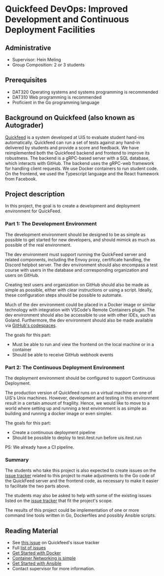 # Quickfeed DevOps: Improved Development and Continuous Deployment Facilities

## Administrative

- Supervisor: Hein Meling
- Group Composition: 2 or 3 students

## Prerequisites

- DAT320 Operating systems and systems programming is recommended
- DAT310 Web programming is recommended
- Proficient in the Go programming language

## Background on Quickfeed (also known as Autograder)

[Quickfeed][1] is a system developed at UiS to evaluate student hand-ins automatically.
Quickfeed can run a set of tests against any hand-in delivered by students and provide a score and feedback.
We have reimplemented both the Quickfeed backend and frontend to improve its robustness.
The backend is a gRPC-based server with a SQL database, which interacts with GitHub.
The backend uses the gRPC-web framework for handling client requests.
We use Docker containers to run student code.
On the frontend, we used the Typescript language and the React framework from Facebook.

## Project description

In this project, the goal is to create a development and deployment environment for QuickFeed.

### Part 1: The Development Environment

The development environment should be designed to be as simple as possible to get started for new developers, and should mimick as much as possible of the real environment.

The dev environment must support running the QuickFeed server and related components, including the Envoy proxy, certificate handling, the Discord helpbot server.
The dev environment should also encompass a test course with users in the database and corresponding organization and users on GitHub.

Creating test users and organization on GitHub should also be made as simple as possible, either with clear instructions or using a script.
Ideally, these configuration steps should be possible to automate.

Much of the dev environment could be placed in a Docker image or similar technology with integration with VSCode's Remote Containers plugin.
The dev environment should also be accessible to use with other IDEs, such as Goland.
Furthermore, the dev environment should also be made available via [GitHub's codespaces][3].

The goals for this part:

- Must be able to run and view the frontend on the local machine or in a container
- Should be able to receive GitHub webhook events

### Part 2: The Continuous Deployment Environment

The deployment environment should be configured to support Continuous Deployment.

The production version of Quickfeed runs on a virtual machine on one of UiS's Unix machines.
However, development and testing in this environment result in a certain amount of fragility.
Hence, we would like to move to a world where setting up and running a test environment is as simple as building and running a docker image or even simpler.

The goals for this part:

- Create a continuous deployment pipeline
- Should be possible to deploy to test.itest.run before uis.itest.run

PS: We already have a CI pipeline.

### Summary

The students who take this project is also expected to create issues on the [issue tracker][2] related to this project to make adjustments to the Go code of the QuickFeed server and the frontend code, as necessary to make it easier to facilitate the two parts above.

The students may also be asked to help with some of the existing issues listed on the [issue tracker][2] that fit the project's scope.

The results of this project could be implementation of one or more command line tools written in Go, Dockerfiles and possibly Ansible scripts.

## Reading Material

- See [this issue](https://github.com/autograde/quickfeed/issues/360) on Quickfeed's issue tracker
- Full [list of issues](https://github.com/autograde/quickfeed/issues)
- [Get Started with Docker](https://www.docker.com/get-started)
- [Container Networking is simple](https://iximiuz.com/en/posts/container-networking-is-simple/)
- [Get Started with Ansible](https://www.ansible.com/resources/get-started)
- Contact supervisor for more information.

[1]: https://github.com/autograde/quickfeed
[2]: https://github.com/autograde/quickfeed/issues
[3]: https://github.com/features/codespaces

